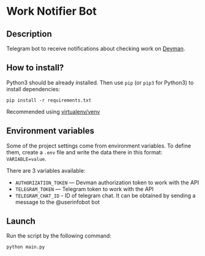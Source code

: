 # Work Notifier Bot

## Description

Telegram bot to receive notifications about checking work on [Devman](https://dvmn.org/).

## How to install?

Python3 should be already installed. 
Then use `pip` (or `pip3` for Python3) to install dependencies:

```commandline
pip install -r requirements.txt
```

Recommended using [virtualenv/venv](https://docs.python.org/3/library/venv.html)

## Environment variables

Some of the project settings come from environment variables. To define them, create a `.env` file and write the data there in this format: `VARIABLE=value`.

There are 3 variables available:
- `AUTHORIZATION_TOKEN` — Devman authorization token to work with the API 
- `TELEGRAM_TOKEN` — Telegram token to work with the API
- `TELEGRAM_CHAT_ID` - ID of telegram chat. It can be obtained by sending a message to the @userinfobot bot

## Launch

Run the script by the following command:

```sh
python main.py
```